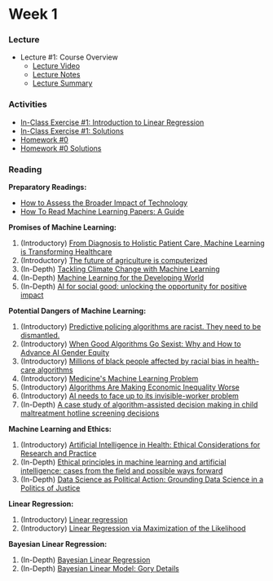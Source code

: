 # Week 1

### Lecture

- Lecture #1: Course Overview
  - [Lecture Video](https://youtu.be/EtN-cLMypA4)
  - [Lecture Notes](https://github.com/onefishy/am207/blob/master/Lectures/lecture_1_notes.ipynb)
  - [Lecture Summary](https://github.com/onefishy/am207/blob/master/Lectures/lecture_1_summary_slides.ipynb)

### Activities
- [In-Class Exercise #1: Introduction to Linear Regression](https://deepnote.com/workspace/weiwei-pan-2902decb-902f-40cc-9fa6-af2e3f31f15b/project/AM207Fall202101linearregression-6983356b-d34c-4113-9402-b8412078e537/%2FIn-Class%20Exercises%2F01_linear_regression.ipynb)
- [In-Class Exercise #1: Solutions](https://deepnote.com/workspace/weiwei-pan-2902decb-902f-40cc-9fa6-af2e3f31f15b/project/SolutionsAM207Fall202101linearregression-7a7b4847-c74d-4ae1-b6dd-b5068de24d93/%2FIn-Class%20Exercises%2F01_linear_regression.ipynb)
- [Homework #0](https://github.com/onefishy/am207/blob/master/HW/AM207_HW0.ipynb)
- [Homework #0 Solutions](https://github.com/onefishy/am207/blob/master/HW/AM207_HW0_Solutions.ipynb)

### Reading
**Preparatory Readings:**
 - [How to Assess the Broader Impact of Technology](https://docs.google.com/presentation/d/1VjzdaCHrzH_3XCTEqoTzTw-8kk5G_spM093JjEN6jOU/edit?usp=sharing)
 - [How To Read Machine Learning Papers: A Guide](https://docs.google.com/document/d/1MPEOSairUkktoZmX1N8zcIaENjyirt-JgRfSD-HBymk/edit?usp=sharing)

**Promises of Machine Learning:**

1.  (Introductory) [From Diagnosis to Holistic Patient Care, Machine Learning is Transforming Healthcare](https://www.wired.com/wiredinsider/2019/10/from-diagnosis-to-holistic-patient-care-machine-learning-is-transforming-healthcare/)
2.  (Introductory) [The future of agriculture is computerized](https://news.mit.edu/2019/algorithm-growing-agriculture-0403)
3.  (In-Depth) [Tackling Climate Change with Machine Learning](https://arxiv.org/pdf/1906.05433.pdf)
4.  (In-Depth) [Machine Learning for the Developing World](https://www.ri.cmu.edu/wp-content/uploads/2020/05/3210548.pdf)
5.  (In-Depth) [AI for social good: unlocking the opportunity for positive impact](https://www.nature.com/articles/s41467-020-15871-z)

**Potential Dangers of Machine Learning:**

1.  (Introductory) [Predictive policing algorithms are racist. They need to be dismantled.](https://www.technologyreview.com/2020/07/17/1005396/predictive-policing-algorithms-racist-dismantled-machine-learning-bias-criminal-justice/)
2.  (Introductory) [When Good Algorithms Go Sexist: Why and How to Advance AI Gender Equity](https://ssir.org/articles/entry/when_good_algorithms_go_sexist_why_and_how_to_advance_ai_gender_equity)
3.  (Introductory) [Millions of black people affected by racial bias in health-care algorithms](https://www.nature.com/articles/d41586-019-03228-6)
4.  (Introductory) [Medicine's Machine Learning Problem](https://bostonreview.net/science-nature/rachel-thomas-medicines-machine-learning-problem)
5.  (Introductory) [Algorithms Are Making Economic Inequality Worse](https://hbr.org/2020/10/algorithms-are-making-economic-inequality-worse)
6.  (Introductory) [AI needs to face up to its invisible-worker problem](https://www.technologyreview.com/2020/12/11/1014081/ai-machine-learning-crowd-gig-worker-problem-amazon-mechanical-turk/)
7.  (In-Depth) [A case study of algorithm-assisted decision making in child maltreatment hotline screening decisions](https://proceedings.mlr.press/v81/chouldechova18a/chouldechova18a.pdf)

**Machine Learning and Ethics:**

1.  (Introductory) [Artificial Intelligence in Health: Ethical Considerations for Research and Practice](https://www.himss.org/resources/artificial-intelligence-health-ethical-considerations-research-and-practice)
2.  (In-Depth) [Ethical principles in machine learning and artificial intelligence: cases from the field and possible ways forward](https://www.nature.com/articles/s41599-020-0501-9)
3.  (In-Depth) [Data Science as Political Action: Grounding Data Science in a Politics of Justice](https://arxiv.org/pdf/1811.03435.pdf)

**Linear Regression:**

1.  (Introductory) [Linear regression](http://www.cs.toronto.edu/~rgrosse/courses/csc321_2017/readings/L02%20Linear%20Regression.pdf)
2.  (Introductory) [Linear Regression via Maximization of the Likelihood](https://www.cs.princeton.edu/courses/archive/fall18/cos324/files/mle-regression.pdf)

**Bayesian Linear Regression:**

1.  (In-Depth) [Bayesian Linear Regression](https://brunaw.com/phd/bayes-regression/report.pdf)
2.  (In-Depth) [Bayesian Linear Model: Gory Details](http://www.biostat.umn.edu/~ph7440/pubh7440/BayesianLinearModelGoryDetails.pdf)
